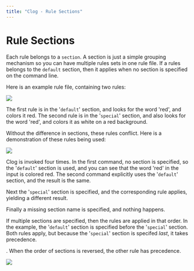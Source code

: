 ```yaml
---
title: "Clog - Rule Sections"
---
```


# Rule Sections

Each rule belongs to a `section`. A section is just a simple grouping mechanism
so you can have multiple rules sets in one rule file. If a rules belongs to the
`default` section, then it applies when no section is specified on the command
line.

Here is an example rule file, containing two rules:

![](/docs/clog/images/section1.png)

The first rule is in the \'`default`\' section, and looks for the word \'red\',
and colors it red. The second rule is in the \'`special`\' section, and also
looks for the word \'red\', and colors it as white on a red background.

Without the difference in sections, these rules conflict. Here is a
demonstration of these rules being used:

![](/docs/clog/images/section2.png)

Clog is invoked four times. In the first command, no section is ѕpecified, so
the \'`default`\' section is used, and you can see that the word \'red\' in the
input is colored red. The second command explicitly uses the \'`default`\'
section, and the result is the same.

Next the \'`special`\' section is specified, and the corresponding rule applies,
yielding a different result.

Finally a missing section name is specified, and nothing happens.

If multiple sections are specified, then the rules are applied in that order. In
the example, the \'`default`\' section is specified before the \'`special`\'
section. Both rules apply, but because the \'`special`\' section is specifed
*last*, it takes precedence.

. When the order of sections is reversed, the other rule has precedence.

![](/docs/clog/images/section3.png)
